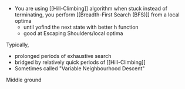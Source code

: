 - You are using [[Hill-Climbing]] algorithm when stuck instead of terminating, you perform [[Breadth-First Search (BFS)]] from a local optima
	- until yofind the next state with better h function 
	- good at Escaping Shoulders/local optima

Typically,
- prolonged periods of exhaustive search
- bridged by relatively quick periods of [[Hill-Climbing]]
- Sometimes called "Variable Neighbourhood Descent"

Middle ground 